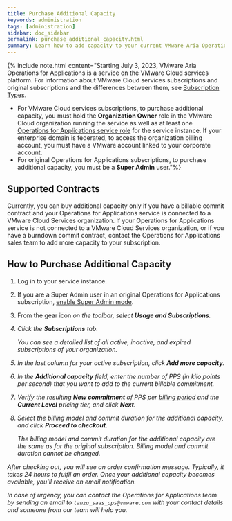 ```yaml
---
title: Purchase Additional Capacity
keywords: administration
tags: [administration]
sidebar: doc_sidebar
permalink: purchase_additional_capacity.html
summary: Learn how to add capacity to your current VMware Aria Operations for Applications subscription.
---
```


{% include note.html content="Starting July 3, 2023, VMware Aria Operations for Applications is a service on the VMware Cloud services platform. For information about VMware Cloud services subscriptions and original subscriptions and the differences between them, see [Subscription Types](subscriptions-differences.html).<br/>
- For VMware Cloud services subscriptions, to purchase additional capacity, you must hold the **Organization Owner** role in the VMware Cloud organization running the service as well as at least one [Operations for Applications service role](csp_users_roles.html#operations-for-applications-service-roles-built-in) for the service instance. If your enterprise domain is federated, to access the organization billing account, you must have a VMware account linked to your corporate account.<br/>
- For original Operations for Applications subscriptions, to purchase additional capacity, you must be a **Super Admin** user."%}

## Supported Contracts

Currently, you can buy additional capacity only if you have a billable commit contract and your Operations for Applications service is connected to a VMware Cloud Services organization. If your Operations for Applications service is not connected to a VMware Cloud Services organization, or if you have a burndown commit contract, contact the Operations for Applications sales team to add more capacity to your subscription.

## How to Purchase Additional Capacity

1. Log in to your service instance.
1. If you are a Super Admin user in an original Operations for Applications subscription, [enable Super Admin mode](users_account_managing.html#enable-or-disable-super-admin-mode).
1. From the gear icon <i class="fa fa-cog"/> on the toolbar, select **Usage and Subscriptions**.
1. Click the **Subscriptions** tab.

    You can see a detailed list of all active, inactive, and expired subscriptions of your organization.
1. In the last column for your active subscription, click **Add more capacity**.
1. In the **Additional capacity** field, enter the number of PPS (in kilo points per second) that you want to add to the current billable commitment.
1. Verify the resulting **New commitment** of PPS per [billing period](glossary.html#b) and the **Current Level** pricing tier, and click **Next**.
1. Select the billing model and commit duration for the additional capacity, and click **Proceed to checkout**.

    The billing model and commit duration for the additional capacity are the same as for the original subscription. Billing model and commit duration cannot be changed.

After checking out, you will see an order confirmation message. Typically, it takes 24 hours to fulfil an order. Once your additional capacity becomes available, you'll receive an email notification. 

In case of urgency, you can contact the Operations for Applications team by sending an email to `tanzu_saas_ops@vmware.com` with your contact details and someone from our team will help you.
